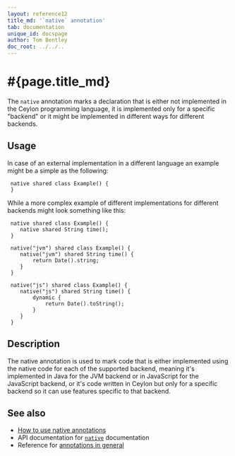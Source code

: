 ```yaml
---
layout: reference12
title_md: '`native` annotation'
tab: documentation
unique_id: docspage
author: Tom Bentley
doc_root: ../../..
---
```


# #{page.title_md}

The `native` annotation marks a declaration that is either not implemented
in the Ceylon programming language, it is implemented only for a specific
"backend" or it might be implemented in different ways for different backends.

## Usage

In case of an external implementation in a different language an example
might be a simple as the following:

<!-- try: -->
     native shared class Example() {
     }

While a more complex example of different implementations for different
backends might look something like this:

<!-- try: -->
     native shared class Example() {
        native shared String time();
     }

     native("jvm") shared class Example() {
        native("jvm") shared String time() {
            return Date().string;
        }
     }

     native("js") shared class Example() {
        native("js") shared String time() {
            dynamic {
                return Date().toString();
            }
        }
     }

## Description

The native annotation is used to mark code that is either implemented
using the native code for each of the supported backend, meaning it's
implemented in Java for the JVM backend or in JavaScript for the
JavaScript backend, or it's code written in Ceylon but only for
a specific backend so it can use features specific to that backend.

## See also

* [How to use native annotations](../../interoperability/native)
* API documentation for [`native`](#{site.urls.apidoc_1_2}/index.html#native) documentation
* Reference for [annotations in general](../../structure/annotation/)

